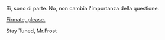 Sì, sono di parte. No, non cambia l'importanza della questione.

[Firmate, please.](https://www.gopetition.com/petitions/save-your-sky-for-a-safe-and-resilient-air-traffic-control-system.html)

Stay Tuned, Mr.Frost
